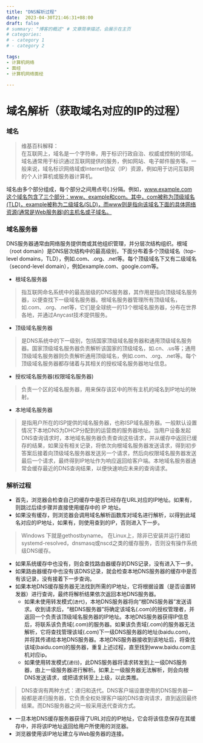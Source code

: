 ```yaml
---
title: "DNS解析过程"
date:  2023-04-30T21:46:31+08:00
draft: false
# summary: "博客的概述" # 文章简单描述，会展示在主页
# categories:
# - category 1
# - category 2

tags:
- 计算机网络
- 面经
- 计算机网络面经

---
```


# 域名解析（获取域名对应的IP的过程）

### 域名
>维基百科解释：  
>在互联网上，域名是一个字符串，用于标识行政自治、权威或控制的领域。域名通常用于标识通过互联网提供的服务，例如网站、电子邮件服务等。一般来说，域名标识网络域或Internet协议（IP）资源，例如用于访问互联网的个人计算机或服务器计算机。

域名由多个部分组成，每个部分之间用点号(.)分隔。例如，www.example.com这个域名包含了三个部分：www、example和com。其中，com被称为顶级域名(TLD)，example被称为二级域名(SLD)，而www则是指向该域名下面的具体网络资源(通常是Web服务器)的主机名或子域名。

### 域名服务器

DNS服务器通常由网络服务提供商或其他组织管理，并分层次结构组织。根域（root domain）是DNS层次结构中的最高级别，下面分布着多个顶级域名（top-level domains，TLD），例如.com、.org、.net等。每个顶级域名下又有二级域名（second-level domain），例如example.com、google.com等。

- 根域名服务器 
>指互联网命名系统中的最高层级的DNS服务器，其作用是指向顶级域名服务器，以便查找下一级域名服务器。根域名服务器管理所有顶级域名，如.com、.org、.net等，它们是全球统一的13个根域名服务器，分布在世界各地，并通过Anycast技术提供服务。
- 顶级域名服务器
>是DNS系统中的下一级别，包括国家顶级域名服务器和通用顶级域名服务器。国家顶级域名服务器负责解析该国家的顶级域名，如.cn、.us等；通用顶级域名服务器则负责解析通用顶级域名，例如.com、.org、.net等。每个顶级域名服务器都存储着与其相关的授权域名服务器地址信息。
- 授权域名服务器(权限域名服务器)
>负责一个区的域名服务器，用来保存该区中的所有主机的域名到IP地址的映射。
- 本地域名服务器
>是指用户所在的ISP提供的域名服务器，也称ISP域名服务器。一般默认设置情况下本地DNS为DHCP分配到的运营商的服务器地址。当用户设备发起DNS查询请求时，本地域名服务器负责查询这些请求，并从缓存中返回已缓存的结果，如果没有相关记录，将依次向根域名服务器发送请求，得到初步答案后接着向顶级域名服务器发送另一个请求，然后向权限域名服务器发送最后一个请求，最终得到IP地址作为响应返回给客户端。本地域名服务器通常会缓存最近的DNS查询结果，以便快速响应未来的查询请求。

### 解析过程

- 首先，浏览器会检查自己的缓存中是否已经存在URL对应的IP地址。如果有，则跳过后续步骤并直接使用缓存中的 IP 地址。
- 如果没有缓存，则浏览器会调用域名解析函数库对域名进行解析，以得到此域名对应的IP地址，如果有，则使用查到的IP，否则进入下一步。
>Windows 下就是gethostbyname。 在Linux上，除非已安装并运行诸如systemd-resolved，dnsmasq或nscd之类的缓存服务，否则没有操作系统级DNS缓存。
- 如果系统缓存中也没有，则会查找路由器缓存的DNS记录，没有进入下一步。
- 如果路由器缓存中也没有该DNS记录，就会检查本地DNS服务器的缓存中是否有该记录，没有接着下一步查询。
- 如果本地DNS缓存服务器无法找到所需的IP地址，它将根据设置（是否设置转发器）进行查询，最终将解析结果依次返回本地DNS服务器。
  - 如果未使用转发模式(`迭代`)，本地DNS服务器将向“根DNS服务器”发送请求。收到请求后，“根DNS服务器”将确定该域名(.com)的授权管理者，并返回一个负责该顶级域名服务器的IP地址。本地DNS服务器获得IP信息后，将联系该负责域(.com)的服务器。如果该负责域(.com)的服务器无法解析，它将查找管理该域(.com)下一级DNS服务器的地址(baidu.com)，并将其传递给本地DNS服务器。本地DNS服务器接收到该地址后，将查找该域(baidu.com)的服务器，重复上述过程，直至找到www.baidu.com主机对应ip。
  - 如果使用转发模式(`递归`)，此DNS服务器将请求转发到上一级DNS服务器，由上一级服务器进行解析。如果上一级服务器无法解析，则会向根DNS发送请求，或把请求转至上上级，以此类推。

>DNS查询有两种方式：递归和迭代。DNS客户端设置使用的DNS服务器一般都是递归服务器，它负责全权处理客户端的DNS查询请求，直到返回最终结果。而DNS服务器之间一般采用迭代查询方式。
- 一旦本地DNS缓存服务器获得了URL对应的IP地址，它会将该信息保存在其缓存中，并将该IP地址返回给用户所使用的浏览器。
- 浏览器使用该IP地址建立与Web服务器的连接。